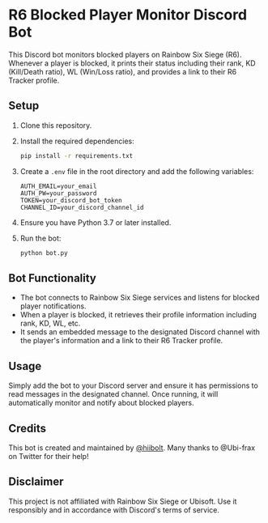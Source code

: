 # R6 Blocked Player Monitor Discord Bot

This Discord bot monitors blocked players on Rainbow Six Siege (R6). Whenever a player is blocked, it prints their status including their rank, KD (Kill/Death ratio), WL (Win/Loss ratio), and provides a link to their R6 Tracker profile.

## Setup

1. Clone this repository.

2. Install the required dependencies:
   ```bash
   pip install -r requirements.txt
   ```

3. Create a `.env` file in the root directory and add the following variables:
   ```plaintext
   AUTH_EMAIL=your_email
   AUTH_PW=your_password
   TOKEN=your_discord_bot_token
   CHANNEL_ID=your_discord_channel_id
   ```

4. Ensure you have Python 3.7 or later installed.

5. Run the bot:
   ```bash
   python bot.py
   ```

## Bot Functionality

- The bot connects to Rainbow Six Siege services and listens for blocked player notifications.
- When a player is blocked, it retrieves their profile information including rank, KD, WL, etc.
- It sends an embedded message to the designated Discord channel with the player's information and a link to their R6 Tracker profile.

## Usage

Simply add the bot to your Discord server and ensure it has permissions to read messages in the designated channel. Once running, it will automatically monitor and notify about blocked players.

## Credits

This bot is created and maintained by [@hiibolt](https://github.com/hiibolt). Many thanks to @Ubi-frax on Twitter for their help!

## Disclaimer

This project is not affiliated with Rainbow Six Siege or Ubisoft. Use it responsibly and in accordance with Discord's terms of service.

